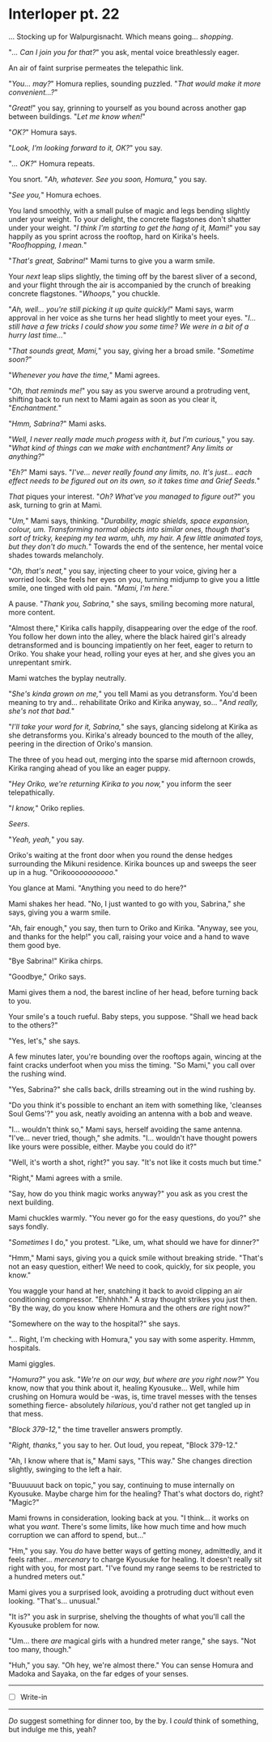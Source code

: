 # Interloper pt. 22

... Stocking up for Walpurgisnacht. Which means going... *shopping*.

"*... Can I join you for that?*" you ask, mental voice breathlessly eager.

An air of faint surprise permeates the telepathic link.

"*You... may?*" Homura replies, sounding puzzled. "*That *would* make it more convenient...?*"

"*Great!*" you say, grinning to yourself as you bound across another gap between buildings. "*Let me know when!*"

"*OK?*" Homura says.

"*Look, I'm looking forward to it, OK?*" you say.

"*... OK?*" Homura repeats.

You snort. "*Ah, whatever. See you soon, Homura,*" you say.

"*See you,*" Homura echoes.

You land smoothly, with a small pulse of magic and legs bending slightly under your weight. To your delight, the concrete flagstones don't shatter under your weight. "*I think I'm starting to get the hang of it, Mami!*" you say happily as you sprint across the rooftop, hard on Kirika's heels. "*Roofhopping, I mean.*"

"*That's great, Sabrina!*" Mami turns to give you a warm smile.

Your *next* leap slips slightly, the timing off by the barest sliver of a second, and your flight through the air is accompanied by the crunch of breaking concrete flagstones. "*Whoops,*" you chuckle.

"*Ah, well... you're still picking it up quite quickly!*" Mami says, warm approval in her voice as she turns her head slightly to meet your eyes. "*I... still have a few tricks I could show you some time? We were in a bit of a hurry last time...*"

"*That sounds great, Mami,*" you say, giving her a broad smile. "*Sometime soon?*"

"*Whenever you have the time,*" Mami agrees.

"*Oh, that reminds me!*" you say as you swerve around a protruding vent, shifting back to run next to Mami again as soon as you clear it, "*Enchantment.*"

"*Hmm, Sabrina?*" Mami asks.

"*Well, I never really made much progess with it, but I'm curious,*" you say. "*What *kind* of things can we make with enchantment? Any limits or anything?*"

"*Eh?*" Mami says. "*I've... never really found any limits, no. It's just... each effect needs to be figured out on its own, so it takes time and Grief Seeds.*"

*That* piques your interest. "*Oh? What've you managed to figure out?*" you ask, turning to grin at Mami.

"*Um,*" Mami says, thinking. "*Durability, magic shields, space expansion, colour, um. Transforming normal objects into similar ones, though that's sort of tricky, keeping my tea warm, uhh, my hair. A few little animated toys, but they don't do much.*" Towards the end of the sentence, her mental voice shades towards melancholy.

"*Oh, that's neat,*" you say, injecting cheer to your voice, giving her a worried look. She feels her eyes on you, turning midjump to give you a little smile, one tinged with old pain. "*Mami, I'm here.*"

A pause. "*Thank you, Sabrina,*" she says, smiling becoming more natural, more content.

"Almost there," Kirika calls happily, disappearing over the edge of the roof. You follow her down into the alley, where the black haired girl's already detransformed and is bouncing impatiently on her feet, eager to return to Oriko. You shake your head, rolling your eyes at her, and she gives you an unrepentant smirk.

Mami watches the byplay neutrally.

"*She's kinda grown on me,*" you tell Mami as you detransform. You'd been meaning to try and... rehabilitate Oriko and Kirika anyway, so... "*And really, she's not that bad.*"

"*I'll take your word for it, Sabrina,*" she says, glancing sidelong at Kirika as she detransforms you. Kirika's already bounced to the mouth of the alley, peering in the direction of Oriko's mansion.

The three of you head out, merging into the sparse mid afternoon crowds, Kirika ranging ahead of you like an eager puppy.

"*Hey Oriko, we're returning Kirika to you now,*" you inform the seer telepathically.

"*I know,*" Oriko replies.

*Seers*.

"*Yeah, yeah,*" you say.

Oriko's waiting at the front door when you round the dense hedges surrounding the Mikuni residence. Kirika bounces up and sweeps the seer up in a hug. "Orikooo*oooooooo*."

You glance at Mami. "Anything you need to do here?"

Mami shakes her head. "No, I just wanted to go with you, Sabrina," she says, giving you a warm smile.

"Ah, fair enough," you say, then turn to Oriko and Kirika. "Anyway, see you, and thanks for the help!" you call, raising your voice and a hand to wave them good bye.

"Bye Sabrina!" Kirika chirps.

"Goodbye," Oriko says.

Mami gives them a nod, the barest incline of her head, before turning back to you.

Your smile's a touch rueful. Baby steps, you suppose. "Shall we head back to the others?"

"Yes, let's," she says.

A few minutes later, you're bounding over the rooftops again, wincing at the faint cracks underfoot when you miss the timing. "So Mami," you call over the rushing wind.

"Yes, Sabrina?" she calls back, drills streaming out in the wind rushing by.

"Do you think it's possible to enchant an item with something like, 'cleanses Soul Gems'?" you ask, neatly avoiding an antenna with a bob and weave.

"I... wouldn't think so," Mami says, herself avoiding the same antenna. "I've... never tried, though," she admits. "I... wouldn't have thought powers like yours were possible, either. Maybe you could do it?"

"Well, it's worth a shot, right?" you say. "It's not like it costs much but time."

"Right," Mami agrees with a smile.

"Say, how do you think magic works anyway?" you ask as you crest the next building.

Mami chuckles warmly. "You never go for the easy questions, do you?" she says fondly.

"*Sometimes* I do," you protest. "Like, um, what should we have for dinner?"

"Hmm," Mami says, giving you a quick smile without breaking stride. "That's not an easy question, either! We need to cook, quickly, for six people, you know."

You waggle your hand at her, snatching it back to avoid clipping an air conditioning compressor. "Ehhhhhh." A stray thought strikes you just then. "By the way, do you know where Homura and the others *are* right now?"

"Somewhere on the way to the hospital?" she says.

"... Right, I'm checking with Homura," you say with some asperity. Hmmm, hospitals.

Mami giggles.

"*Homura?*" you ask. "*We're on our way, but where *are* you right now?*" You know, now that you think about it, healing Kyousuke... Well, while him crushing on Homura would be -was, is, time travel messes with the tenses something fierce- absolutely *hilarious*, you'd rather not get tangled up in that mess.

"*Block 379-12,*" the time traveller answers promptly.

"*Right, thanks,*" you say to her. Out loud, you repeat, "Block 379-12."

"Ah, I know where that is," Mami says, "This way." She changes direction slightly, swinging to the left a hair.

"Buuuuuut back on topic," you say, continuing to muse internally on Kyousuke. Maybe charge him for the healing? That's what doctors do, right? "Magic?"

Mami frowns in consideration, looking back at you. "I think... it works on what you *want*. There's some limits, like how much time and how much corruption we can afford to spend, but..."

"Hm," you say. You *do* have better ways of getting money, admittedly, and it feels rather... *mercenary* to charge Kyousuke for healing. It doesn't really sit right with you, for most part. "I've found my range seems to be restricted to a hundred meters out."

Mami gives you a surprised look, avoiding a protruding duct without even looking. "That's... unusual."

"It is?" you ask in surprise, shelving the thoughts of what you'll call the Kyousuke problem for now.

"Um... there *are* magical girls with a hundred meter range," she says. "Not too many, though."

"Huh," you say. "Oh hey, we're almost there." You can sense Homura and Madoka and Sayaka, on the far edges of your senses.

---

- [ ] Write-in

---

*Do* suggest something for dinner too, by the by. I *could* think of something, but indulge me this, yeah?
